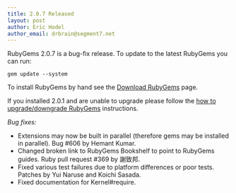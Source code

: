 ```yaml
---
title: 2.0.7 Released
layout: post
author: Eric Hodel
author_email: drbrain@segment7.net
---
```


RubyGems 2.0.7 is a bug-fix release.  To update to the latest RubyGems you can
run:

    gem update --system

To install RubyGems by hand see the [Download RubyGems][download] page.

If you installed 2.0.1 and are unable to upgrade please follow the [how to
upgrade/downgrade RubyGems][upgrading] instructions.

_Bug fixes:_

* Extensions may now be built in parallel (therefore gems may be installed in parallel).  Bug #606 by Hemant Kumar.
* Changed broken link to RubyGems Bookshelf to point to RubyGems guides.  Ruby pull request #369 by 謝致邦.
* Fixed various test failures due to platform differences or poor tests.  Patches by Yui Naruse and Koichi Sasada.
* Fixed documentation for Kernel#require.

[download]: http://rubygems.org/pages/download
[upgrading]: http://rubygems.rubyforge.org/rubygems-update/UPGRADING_rdoc.html

